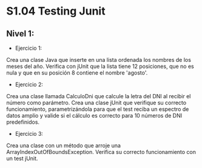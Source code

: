 
# S1.04 Testing Junit

## Nivel 1:


* Ejercicio 1:

Crea una clase Java que inserte en una lista ordenada los nombres de los meses del año.
Verifica con jUnit que la lista tiene 12 posiciones, que no es nula y que en su posición 8 contiene el nombre 'agosto'.

* Ejercicio 2:


Crea una clase llamada CalculoDni que calcule la letra del DNI al recibir el número como parámetro.
Crea una clase jUnit que verifique su correcto funcionamiento, parametrizándola para que el test reciba un espectro de datos amplio y valide si el cálculo es correcto para 10 números de DNI predefinidos.



* Ejercicio 3:

Crea una clase con un método que arroje una ArrayIndexOutOfBoundsException.
Verifica su correcto funcionamiento con un test jUnit.
